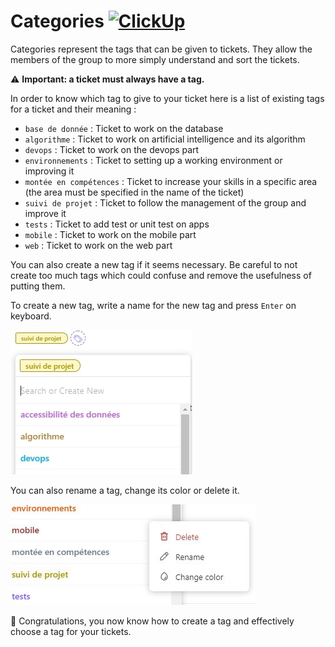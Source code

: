 # Categories  [![ClickUp](https://img.shields.io/badge/clickup-%237B68EE.svg?&style=flat-square&logo=clickup&logoColor=white)](https://app.clickup.com/)

Categories represent the tags that can be given to tickets. They allow the members of the group to more simply understand and sort the tickets.

⚠️ **Important: a ticket must always have a tag.**

In order to know which tag to give to your ticket here is a list of existing tags for a ticket and their meaning :

  - `base de donnée` : Ticket to work on the database
  - `algorithme` : Ticket to work on artificial intelligence and its algorithm
  - `devops` : Ticket to work on the devops part
  - `environnements` : Ticket to setting up a working environment or improving it
  - `montée en compétences` : Ticket to increase your skills in a specific area (the area must be specified in the name of the ticket)
  - `suivi de projet` : Ticket to follow the management of the group and improve it
  - `tests` : Ticket to add test or unit test on apps
  - `mobile` : Ticket to work on the mobile part
  - `web` : Ticket to work on the web part

You can also create a new tag if it seems necessary. Be careful to not create too much tags which could confuse and remove the usefulness of putting them.

To create a new tag, write a name for the new tag and press `Enter` on keyboard.

![add_tags](screenshot/add_tags.jpg)

You can also rename a tag, change its color or delete it.

![setting_tag](screenshot/setting_tag.jpg)

🎉 Congratulations, you now know how to create a tag and effectively choose a tag for your tickets.